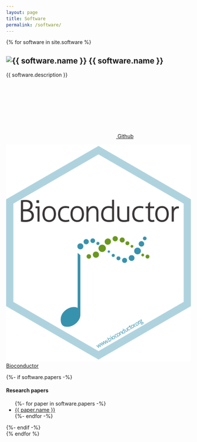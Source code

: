 ```yaml
---
layout: page
title: Software
permalink: /software/
---
```


{% for software in site.software %}
<div class="software-container">
    <h2>
        <img src="/assets/images/software/{{ software.icon }}" class="software-package-icon" alt="{{ software.name }}"/>
        {{ software.name }}
    </h2>
    <p>
        {{ software.description }}
    </p>
    <p>
    </p>
    <p>
        <a href="{{ software.github }}">
            <svg class="svg-icon"><use xlink:href="/assets/minima-social-icons.svg#github"></use></svg>
        Github
        </a>
    </p>
    <p>
        <a href="{{ software.bioconductor }}"><img src="/assets/images/bioc.png" class="software-link-icon"/> Bioconductor</a>
    </p>
    {%- if software.papers -%}
    <h4>Research papers</h4>
    <ul>
        {%- for paper in software.papers -%}
        <li>
            <a href="{{ paper.url }}">{{ paper.name }}</a>
        </li>
        {%- endfor -%}
    </ul>
    {%- endif -%}
</div>
{% endfor %}
